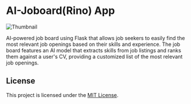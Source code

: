 # AI-Joboard(Rino) App
![Thumbnail](https://i.imgur.com/680RXjZ.jpg)

AI-powered job board using Flask that allows job seekers to easily find the most relevant job
openings based on their skills and experience. The job board features an AI model that extracts skills from
job listings and ranks them against a user's CV, providing a customized list of the most relevant job openings.


## License
This project is licensed under the [MIT License](LICENSE).
